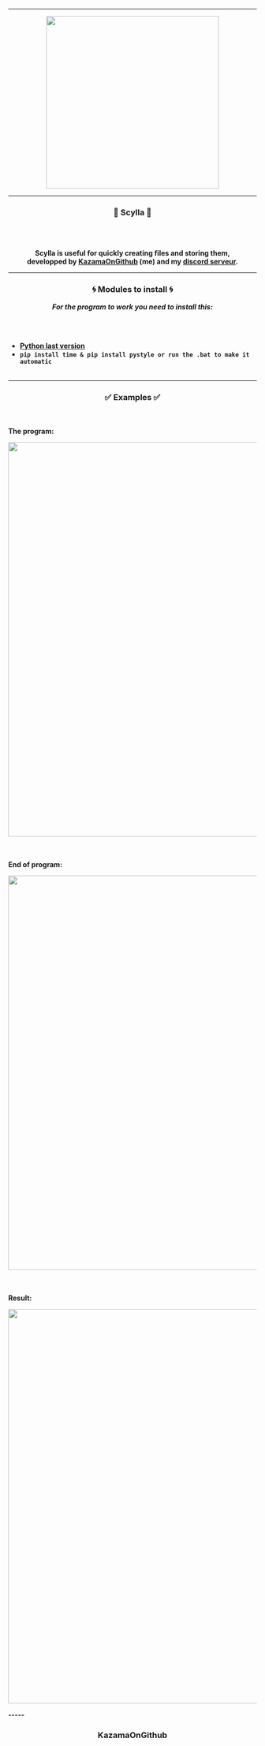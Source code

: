 -----

<p align="center">
<img src="https://media.discordapp.net/attachments/1074831610530254961/1075992826522902659/mercredi-addams-gif-netflix.gif", width="350", height="350">
</p>

-----

### <p align="center">🚀 Scylla 🚀</p>

<br><br>
<p align="center">
<strong>
Scylla is useful for quickly creating files and storing them,
<br>developped by <a href="https://github.com/KazamaOnGithub">KazamaOnGithub</a> (me) and my <a href="discord.gg/backfire">discord serveur</a>.
  
-----

### <p align="center">🌀 Modules to install 🌀</p>

<p align="center"><strong><i>For the program to work you need to install this:</i></strong</p>

<br><br>
* <a href="https://www.python.org/downloads/">Python last version</a>
* `pip install time & pip install pystyle or run the .bat to make it automatic`
<br><br>

  
-----

### <p align="center">✅ Examples ✅</p>

<br><br>
**The program**:<br>
<p align="center">
<img src="https://cdn.discordapp.com/attachments/1074831610530254961/1075991233945681981/image.png", width="800", height="800">
</p>  

<br><br>
**End of program**:<br>
<p align="center">
<img src="https://cdn.discordapp.com/attachments/1074831610530254961/1075991937565331596/image.png", width="800", height="800">
</p> 

<br><br>
**Result**:<br>
<p align="center">
<img src="https://cdn.discordapp.com/attachments/1074831610530254961/1075992053894352916/image.png", width="800", height="800">
</p>  
-----

### <p align="center">KazamaOnGithub</p>

